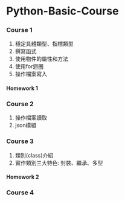 # Python-Basic-Course
  
### Course 1 
1. 穩定具體類型、指標類型
2. 撰寫函式
3. 使用物件的屬性和方法
4. 使用for迴圈
5. 操作檔案寫入
  
#### Homework 1

### Course 2
1. 操作檔案讀取
2. json模組

### Course 3 
1. 類別(class)介紹
2. 實作類別三大特色: 封裝、繼承、多型

#### Homework 2

### Course 4



